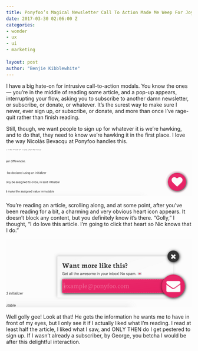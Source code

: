 ```yaml
---
title: Ponyfoo’s Magical Newsletter Call To Action Made Me Weep For Joy
date: 2017-03-30 02:06:00 Z
categories:
- wonder
- ux
- ui
- marketing

layout: post
author: "Benjie Kibblewhite"
---
```


I have a big hate-on for intrusive call-to-action modals. You know the ones — you’re in the middle of reading some article, and a pop-up appears, interrupting your flow, asking you to subscribe to another damn newsletter, or subscribe, or donate, or whatever. It’s the surest way to make sure I never, ever sign up, or subscribe, or donate, and more than once I’ve rage-quit rather than finish reading.

Still, though, we want people to sign up for whatever it is we’re hawking, and to do that, they need to know we’re hawking it in the first place. I love the way Nicolás Bevacqu at Ponyfoo handles this.

![Alt](/images/ponyfoo-1.png "Screenshot of a charming heart icon.")

You’re reading an article, scrolling along, and at some point, after you’ve been reading for a bit, a charming and very obvious heart icon appears. It doesn’t block any content, but you definitely know it’s there. “Golly,” I thought, “I do love this article. I’m going to click that heart so Nic knows that I do.”

![Alt](/images/ponyfoo-2.png "Screenshot of the newsletter call to action.")

Well golly gee! Look at that! He gets the information he wants me to have in front of my eyes, but I only see it if I actually liked what I’m reading. I read at least half the article, I liked what I saw, and ONLY THEN do I get pestered to sign up. If I wasn’t already a subscriber, by George, you betcha I would be after this delightful interaction.